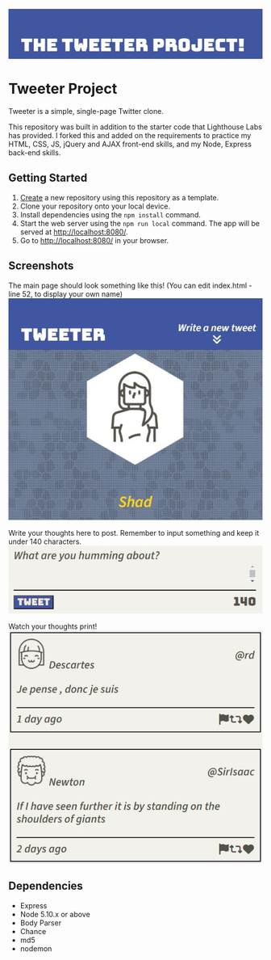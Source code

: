 !["GitHub Banner"](https://github.com/RiceRak/tweeter/blob/master/docs/GitHub%20Banner.JPG)
# Tweeter Project

Tweeter is a simple, single-page Twitter clone.

This repository was built in addition to the starter code that Lighthouse Labs has provided. I forked this and added on the requirements to practice my HTML, CSS, JS, jQuery and AJAX front-end skills, and my Node, Express back-end skills.

## Getting Started

1. [Create](https://docs.github.com/en/repositories/creating-and-managing-repositories/creating-a-repository-from-a-template) a new repository using this repository as a template.
2. Clone your repository onto your local device.
3. Install dependencies using the `npm install` command.
3. Start the web server using the `npm run local` command. The app will be served at <http://localhost:8080/>.
4. Go to <http://localhost:8080/> in your browser.

## Screenshots
The main page should look something like this! (You can edit index.html - line 52, to display your own name)
!["The main Navigation bar and User Profile"](https://github.com/RiceRak/tweeter/blob/master/docs/Profile%20and%20main%20display.JPG)

Write your thoughts here to post. Remember to input something and keep it under 140 characters.
!["Tweet form"](https://github.com/RiceRak/tweeter/blob/master/docs/Write%20your%20thoughts%20here.JPG)

Watch your thoughts print!
!["Tweet Content"](https://github.com/RiceRak/tweeter/blob/master/docs/Tweeter%20content.JPG)

## Dependencies

- Express
- Node 5.10.x or above
- Body Parser
- Chance
- md5
- nodemon